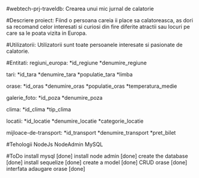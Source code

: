 #webtech-prj-traveldb:
Crearea unui mic jurnal de calatorie

#Descriere proiect:
Fiind o persoana careia ii place sa calatoreasca, as dori sa recomand celor interesati si curiosi din fire diferite
atractii sau locuri pe care sa le poata vizita in Europa.

#Utilizatorii:
Utilizatorii sunt toate persoanele interesate si pasionate de calatorie.

#Entitati:
regiuni_europa:
*id_regiune
*denumire_regiune

tari:
*id_tara
*denumire_tara
*populatie_tara
*limba

orase:
*id_oras
*denumire_oras
*populatie_oras
*temperatura_medie

galerie_foto:
*id_poza
*denumire_poza

clima:
*id_clima
*tip_clima

locatii:
*id_locatie
*denumire_locatie
*categorie_locatie

mijloace-de-transport:
*id_transport
*denumire_transport
*pret_bilet


#Tehologii
NodeJs
NodeAdmin
MySQL

#ToDo
install mysql [done]
install node admin [done]
create the database [done]
install sequelize [done]
create a model [done]
CRUD orase [done]
interfata adaugare orase [done]